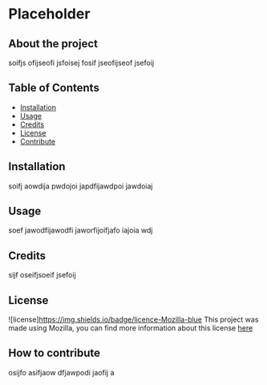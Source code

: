 # Placeholder

  ## About the project
  soifjs ofijseofi jsfoisej fosif jseofijseof jsefoij

  ## Table of Contents
  * [Installation](#installation)
  * [Usage](#usage)
  * [Credits](#credits)
  * [License](#license)
  * [Contribute](#how-to-contribute)

  ## Installation
  soifj aowdija pwdojoi japdfijawdpoi jawdoiaj

  ## Usage
  soef jawodfijawodfi jaworfijoifjafo iajoia wdj

  ## Credits
  sijf oseifjsoeif jsefoij

  ## License
  ![license]https://img.shields.io/badge/licence-Mozilla-blue
  This project was made using Mozilla, you can find more information about this license <a href="https://choosealicense.com/licenses/mpl-2.0/" target="_blank">here</a>

  ## How to contribute
  osijfo asifjaow dfjawpodi jaofij a
